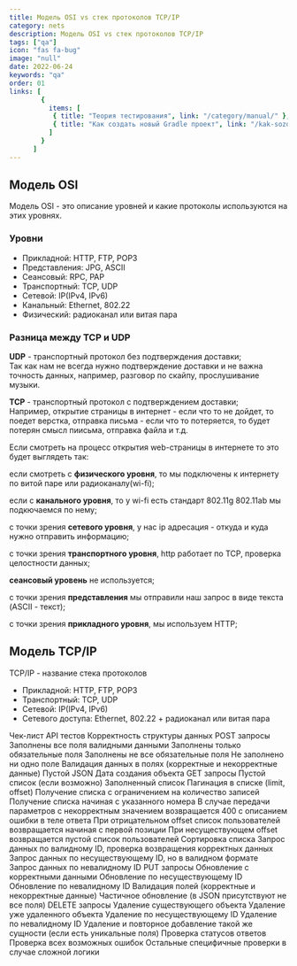 ```yaml
---
title: Модель OSI vs стек протоколов TCP/IP
category: nets
description: Модель OSI vs стек протоколов TCP/IP
tags: ["qa"]
icon: "fas fa-bug"
image: "null"
date: 2022-06-24
keywords: "qa"
order: 01
links: [
        {
          items: [
           { title: "Теория тестирования", link: "/category/manual/" },
           { title: "Как создать новый Gradle проект", link: "/kak-sozdat-novyj-gradle-proekt/" },
          ]
        }
      ]
---
```


## Модель OSI
Модель OSI - это описание уровней и какие протоколы используются на этих уровнях.

### Уровни

- Прикладной: HTTP, FTP, POP3
- Представления: JPG, ASCII
- Сеансовый: RPC, PAP
- Транспортный: TCP, UDP
- Сетевой: IP(IPv4, IPv6)
- Канальный: Ethernet, 802.22
- Физический: радиоканал или витая пара

### Разница между TCP и UDP


**UDP** - транспортный протокол без подтверждения доставки;  
Так как нам не всегда нужно подтверждение доставки и не важна точность данных, например, разговор по скайпу, прослушивание музыки.

**TCP** - транспортный протокол с подтверждением доставки;  
Например, открытие страницы в интернет -  если что то не дойдет, то поедет верстка, отправка письма - если что то потеряется, то будет потерян смысл пиисьма, отправка файла и т.д.

Если смотреть на процесс открытия web-страницы в интернете то это будет выглядеть так:  

если смотреть с **физического уровня**, то  мы подключены к интернету по витой паре или радиоканалу(wi-fi);

если с **канального уровня**, то у wi-fi есть стандарт 802.11g 802.11ab мы подкючаемся по нему;

с точки зрения **сетевого уровня**, у нас ip адресация - откуда и куда нужно отправить информацию;

с точки зрения **транспортного уровня**, http работает по TCP, проверка целостности данных;

**сеансовый уровень** не используется;

с точки зрения **представления** мы отправили наш запрос в виде текста (ASCII - текст);

с точки зрения **прикладного уровня**, мы используем HTTP;

## Модель TCP/IP

TCP/IP - название стека протоколов

- Прикладной: HTTP, FTP, POP3
- Транспортный: TCP, UDP
- Сетевой: IP(IPv4, IPv6)
- Сетевого доступа: Ethernet, 802.22 + радиоканал или витая пара


Чек-лист API тестов
Корректность структуры данных
POST запросы
Заполнены все поля валидными данными
Заполнены только обязательные поля
Заполнены не все обязательные поля
Не заполнено ни одно поле
Валидация данных в полях (корректные и некорректные данные)
Пустой JSON
Дата создания объекта
GET запросы
Пустой список (если возможно)
Заполненный список
Пагинация в списке (limit, offset)
Получение списка с ограничением на количество записей
Получение списка начиная с указанного номера
В случае передачи параметров с некорректным значением возвращается 400 с описанием ошибки в теле ответа
При отрицательном offset список пользователей возвращается начиная с первой позиции
При несуществующем offset возвращается пустой список пользователей
Сортировка списка
Запрос данных по валидному ID, проверка возвращения корректных данных
Запрос данных по несуществующему ID, но в валидном формате
Запрос данных по невалидному ID
PUT запросы
Обновление с корректными данными
Обновление по несуществующему ID
Обновление по невалидному ID
Валидация полей (корректные и некорректные данные)
Частичное обновление (в JSON присутствуют не все поля)
DELETE запросы
Удаление существующего объекта
Удаление уже удаленного объекта
Удаление по несуществующему ID
Удаление по невалидному ID
Удаление и повторное добавление такой же сущности (если есть уникальные поля)
Проверка статусов ответов
Проверка всех возможных ошибок
Остальные специфичные проверки в случае сложной логики